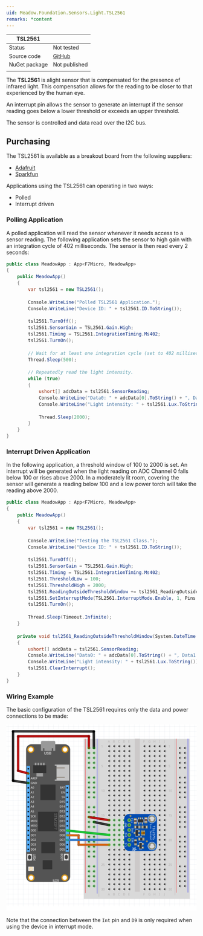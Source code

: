 ```yaml
---
uid: Meadow.Foundation.Sensors.Light.TSL2561
remarks: *content
---
```


| TSL2561       |             |
|---------------|-------------|
| Status        | Not tested  |
| Source code   | [GitHub](https://github.com/WildernessLabs/Meadow.Foundation/tree/master/Source/Meadow.Foundation.Peripherals/Sensors.Light.Tsl2561) |
| NuGet package | Not published |
| | |

The **TSL2561** is alight sensor that is compensated for the presence of infrared light.  This compensation allows for the reading to be closer to that experienced by the human eye.

An interrupt pin allows the sensor to generate an interrupt if the sensor reading goes below a lower threshold or exceeds an upper threshold.

The sensor is controlled and data read over the I2C bus.

## Purchasing

The TSL2561 is available as a breakout board from the following suppliers:

* [Adafruit](https://www.adafruit.com/product/439)
* [Sparkfun](https://www.sparkfun.com/products/12055)

Applications using the TSL2561 can operating in two ways:

* Polled
* Interrupt driven

### Polling Application

A polled application will read the sensor whenever it needs access to a sensor reading.  The following application sets the sensor to high gain with an integration cycle of 402 milliseconds.  The sensor is then read every 2 seconds:

```csharp
public class MeadowApp : App<F7Micro, MeadowApp>
{
    public MeadowApp()
    {
        var tsl2561 = new TSL2561();

        Console.WriteLine("Polled TSL2561 Application.");
        Console.WriteLine("Device ID: " + tsl2561.ID.ToString());
        
        tsl2561.TurnOff();
        tsl2561.SensorGain = TSL2561.Gain.High;
        tsl2561.Timing = TSL2561.IntegrationTiming.Ms402;
        tsl2561.TurnOn();
        
        // Wait for at least one integration cycle (set to 402 milliseconds above).
        Thread.Sleep(500);

        // Repeatedly read the light intensity.
        while (true)
        {
            ushort[] adcData = tsl2561.SensorReading;
            Console.WriteLine("Data0: " + adcData[0].ToString() + ", Data1: " + adcData[1].ToString());
            Console.WriteLine("Light intensity: " + tsl2561.Lux.ToString());

            Thread.Sleep(2000);
        }
    }
}
```

### Interrupt Driven Application

In the following application, a threshold window of 100 to 2000 is set.  An interrupt will be generated when the light reading on ADC Channel 0 falls below 100 or rises above 2000.  In a moderately lit room, covering the sensor will generate a reading below 100 and a low power torch will take the reading above 2000.

```csharp
public class MeadowApp : App<F7Micro, MeadowApp>
{
    public MeadowApp()
    {
        var tsl2561 = new TSL2561();

        Console.WriteLine("Testing the TSL2561 Class.");
        Console.WriteLine("Device ID: " + tsl2561.ID.ToString());

        tsl2561.TurnOff();
        tsl2561.SensorGain = TSL2561.Gain.High;
        tsl2561.Timing = TSL2561.IntegrationTiming.Ms402;
        tsl2561.ThresholdLow = 100;
        tsl2561.ThresholdHigh = 2000;
        tsl2561.ReadingOutsideThresholdWindow += tsl2561_ReadingOutsideThresholdWindow;
        tsl2561.SetInterruptMode(TSL2561.InterruptMode.Enable, 1, Pins.GPIO_PIN_D7);
        tsl2561.TurnOn();

        Thread.Sleep(Timeout.Infinite);
    }

    private void tsl2561_ReadingOutsideThresholdWindow(System.DateTime time)
    {
        ushort[] adcData = tsl2561.SensorReading;
        Console.WriteLine("Data0: " + adcData[0].ToString() + ", Data1: " + adcData[1].ToString());
        Console.WriteLine("Light intensity: " + tsl2561.Lux.ToString());
        tsl2561.ClearInterrupt();
    }
}
```

### Wiring Example

The basic configuration of the TSL2561 requires only the data and power connections to be made:

![](../../API_Assets/Meadow.Foundation.Sensors.Light.TSL2561/TSL2561.svg)

Note that the connection between the `Int` pin and `D9` is only required when using the device in interrupt mode.